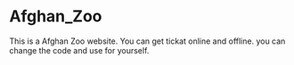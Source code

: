 # Afghan_Zoo
This is a Afghan Zoo website. You can get tickat online and offline.
you can change the code and use for yourself.
